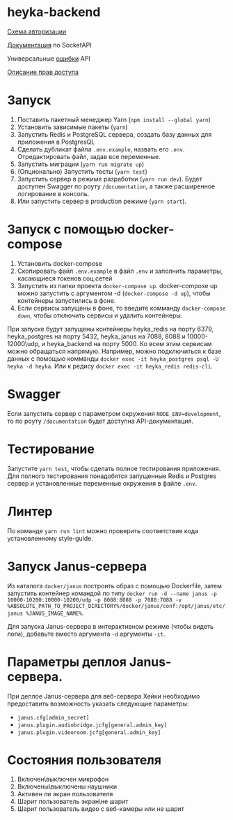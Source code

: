 # heyka-backend

[Схема авторизации](docs/auth-scheme.md)

[Документация](docs/socket-api.md) по SocketAPI

Универсальные [ошибки](docs/common-errors.md) API

[Описание прав доступа](docs/permission-list.md)

# Запуск

1. Поставить пакетный менеджер Yarn (`npm install --global yarn`)
2. Установить зависимые пакеты (`yarn`)
3. Запустить Redis и PostgreSQL сервера, создать базу данных для приложения в PostgresQL
4. Сделать дубликат файла `.env.example`, назвать его `.env`. Отредактировать файл, задав все переменные.
5. Запустить миграции (`yarn run migrate up`)
6. (Опционально) Запустить тесты (`yarn test`)
7. Запустить сервер в режиме разработки (`yarn run dev`). Будет доступен Swagger по роуту `/documentation`, а также расширенное логирование в консоль.
8. Или запустить сервер в production режиме (`yarn start`).

# Запуск с помощью docker-compose

1. Установить docker-compose
2. Скопировать файл `.env.example` в файл `.env` и заполнить параметры, касающиеся токенов соц.сетей
3. Запустить из папки проекта `docker-compose up`. docker-compose up можно запустить с аргументом -d (`docker-compose -d up`), чтобы контейнеры запустились в фоне.
4. Если сервисы запущены в фоне, то введите комманду `docker-compose down`, чтобы отключить сервисы и удалить контейнеры.

При запуске будут запущены контейнеры heyka_redis на порту 6379, heyka_postgres на порту 5432, heyka_janus на 7088, 8088 и 10000-12000\udp, и heyka_backend на порту 5000. Ко всем этим сервисам можно обращаться напрямую. Например, можно подключиться к базе данных с помощью комманды `docker exec -it heyka_postgres psql -U heyka -d heyka`. Или к редису `docker exec -it heyka_redis redis-cli`.

# Swagger

Если запустить сервер с параметром окружения `NODE_ENV=development`, то по роуту `/documentation` будет доступна API-документация.

# Тестирование

Запустите `yarn test`, чтобы сделать полное тестирования приложения. Для полного тестирования понадобятся запущенные Redis и Postgres сервер и установленные переменные окружения в файле `.env`.

# Линтер

По команде `yarn run lint` можно проверить соответствие кода установленному style-guide.

# Запуск Janus-сервера

Из каталога `docker/janus` построить образ с помощью Dockerfile, затем запустить контейнер командой по типу `docker run -d --name janus -p 10000-10200:10000-10200/udp -p 8088:8088 -p 7088:7088 -v %ABSOLUTE_PATH_TO_PROJECT_DIRECTORY%/docker/janus/conf:/opt/janus/etc/janus %JANUS_IMAGE_NAME%`.

Для запуска Janus-сервера в интерактивном режиме (чтобы видеть логи), добавьте вместо аргумента `-d` аргументы `-it`.

# Параметры деплоя Janus-сервера.

При деплое Janus-сервера для веб-сервера Хейки необходимо предоставить возможность указать следующие параметры:
- `janus.cfg[admin_secret]`
- `janus.plugin.audiobridge.jcfg[general.admin_key]`
- `janus.plugin.videoroom.jcfg[general.admin_key]`

# Состояния пользователя

1. Включен\выключен микрофон
2. Включены\выключены наушники
3. Активен ли экран пользователя
4. Шарит пользователь экран\не шарит
5. Шарит пользователь видео с веб-камеры или не шарит
